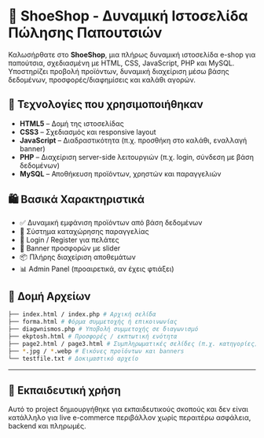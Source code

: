 # 🥿 ShoeShop - Δυναμική Ιστοσελίδα Πώλησης Παπουτσιών

Καλωσήρθατε στο **ShoeShop**, μια πλήρως δυναμική ιστοσελίδα e-shop για παπούτσια, σχεδιασμένη με HTML, CSS, JavaScript, PHP και MySQL. Υποστηρίζει προβολή προϊόντων, δυναμική διαχείριση μέσω βάσης δεδομένων, προσφορές/διαφημίσεις και καλάθι αγορών.

## 🔧 Τεχνολογίες που χρησιμοποιήθηκαν

- **HTML5** – Δομή της ιστοσελίδας
- **CSS3** – Σχεδιασμός και responsive layout
- **JavaScript** – Διαδραστικότητα (π.χ. προσθήκη στο καλάθι, εναλλαγή banner)
- **PHP** – Διαχείριση server-side λειτουργιών (π.χ. login, σύνδεση με βάση δεδομένων)
- **MySQL** – Αποθήκευση προϊόντων, χρηστών και παραγγελιών

## 🛍️ Βασικά Χαρακτηριστικά

- ✅ Δυναμική εμφάνιση προϊόντων από βάση δεδομένων 
- 🧾 Σύστημα καταχώρησης παραγγελίας  
- 🔐 Login / Register για πελάτες  
- 🎯 Banner προσφορών με slider  
- 📦 Πλήρης διαχείριση αποθεμάτων  
- 📊 Admin Panel (προαιρετικά, αν έχεις φτιάξει)

## 📁 Δομή Αρχείων
```bash
├── index.html / index.php # Αρχική σελίδα
├── forma.html # Φόρμα συμμετοχής ή επικοινωνίας
├── diagwnismos.php # Υποβολή συμμετοχής σε διαγωνισμό
├── ekptosh.html # Προσφορές / εκπτωτική ενότητα
├── page2.html / page3.html # Συμπληρωματικές σελίδες (π.χ. κατηγορίες)
├── *.jpg / *.webp # Εικόνες προϊόντων και banners
└── testfile.txt # Δοκιμαστικό αρχείο
```
---
## 📌 Εκπαιδευτική χρήση

Αυτό το project δημιουργήθηκε για εκπαιδευτικούς σκοπούς και δεν είναι κατάλληλο για live e-commerce περιβάλλον χωρίς περαιτέρω ασφάλεια, backend και πληρωμές.

